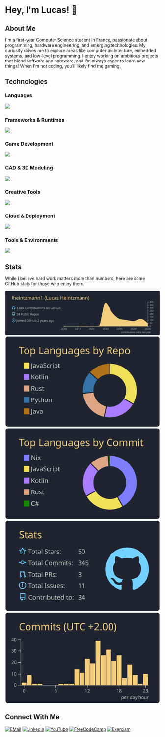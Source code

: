 # Hey, I'm Lucas! 👋

## About Me
I'm a first-year Computer Science student in France, passionate about programming, hardware engineering, and emerging technologies. My curiosity drives me to explore areas like computer architecture, embedded systems, and low-level programming. I enjoy working on ambitious projects that blend software and hardware, and I’m always eager to learn new things! When I'm not coding, you’ll likely find me gaming.

## Technologies

### Languages
<img src="https://skillicons.vercel.app/api/svg?i=c,cs,python,java,kotlin,rust,ocaml,bash,powershell,javascript,html,css,markdown&theme=light" />

### Frameworks & Runtimes
<img src="https://skillicons.vercel.app/api/svg?i=dotnet,nodejs&theme=light" />

### Game Development
<img src="https://skillicons.vercel.app/api/svg?i=unity,unrealengine&theme=light" />

### CAD & 3D Modeling
<img src="https://skillicons.vercel.app/api/svg?i=blender,autocad,maya,3dsmax&theme=light" />

### Creative Tools
<img src="https://skillicons.vercel.app/api/svg?i=davinci&theme=light" /> <!-- TODO: Affinity suite -->

### Cloud & Deployment
<img src="https://skillicons.vercel.app/api/svg?i=vercel&theme=light" />

### Tools & Environments
<img src="https://skillicons.vercel.app/api/svg?i=git,linux,windows,vscode,visualstudio,idea,nix&theme=light" />

## Stats

While I believe hard work matters more than numbers, here are some GitHub stats for those who enjoy them.

![GitHub Profile Details](./profile-summary-card-output/ayu_mirage/0-profile-details.svg)
![Repository Languages](./profile-summary-card-output/ayu_mirage/1-repos-per-language.svg)
![Most Used Languages](./profile-summary-card-output/ayu_mirage/2-most-commit-language.svg)
![GitHub Stats](./profile-summary-card-output/ayu_mirage/3-stats.svg)
![Productive Time](./profile-summary-card-output/ayu_mirage/4-productive-time.svg)

## Connect With Me
[![EMail](https://skill-badges.vercel.app/api/badge?icon=gmail&name=Gmail)](mailto:lheintzmann1@disroot.org)
[![LinkedIn](https://skill-badges.vercel.app/api/badge?icon=linkedin&name=LinkedIn)](https://www.linkedin.com/in/lheintzmann1)
[![YouTube](https://skill-badges.vercel.app/api/badge?icon=youtube&name=YouTube)](https://www.youtube.com/@LucasHeintzmann)
[![FreeCodeCamp](https://skill-badges.vercel.app/api/badge?icon=freecodecamp&name=FreeCodeCamp)](https://www.freecodecamp.org/lheintzmann1)
[![Exercism](https://skill-badges.vercel.app/api/badge?icon=exercism&name=Exercism)](https://exercism.org/profiles/lheintzmann1)